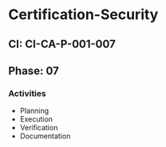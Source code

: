 # Certification-Security

## CI: CI-CA-P-001-007
## Phase: 07

### Activities
- Planning
- Execution
- Verification
- Documentation
